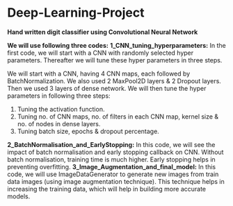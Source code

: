 # Deep-Learning-Project
**Hand written digit classifier using Convolutional Neural Network**

**We will use following three codes:**
**1_CNN_tuning_hyperparameters:** In the first code, we will start with a CNN with randomly selected hyper parameters. Thereafter we will tune these hyper parameters in three steps.

We will start with a CNN, having 4 CNN maps, each followed by BatchNormalization. We also used 2 MaxPool2D layers & 2 Dropout layers. Then we used 3 layers of dense network.
We will then tune the hyper parameters in following three steps:
1.	Tuning the activation function.
2.	Tuning no. of CNN maps, no. of filters in each CNN map, kernel size & no. of nodes in dense layers.
3.	Tuning batch size, epochs & dropout percentage.

**2_BatchNormalisation_and_EarlyStopping:** In this code, we will see the impact of batch normalisation and early stopping callback on CNN. Without batch normalisation, training time is much higher. Early stopping helps in preventing overfitting.
**3_Image_Augmentation_and_final_model:** In this code, we will use ImageDataGenerator to generate new images from train data images (using image augmentation technique). This technique helps in increasing the training data, which will help in building more accurate models.	
